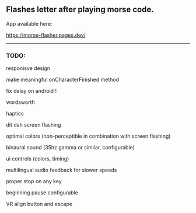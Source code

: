 ## Flashes letter after playing morse code.

App available here:

https://morse-flasher.pages.dev/

---
### TODO:

responisve design

make meaningful onCharacterFinished method

fix delay on android !

wordsworth

haptics

dit dah screen flashing

optimal colors (non-perceptible in combination with screen flashing)

binaural sound (35hz gamma or similar, configurable)

ui controls (colors, timing)

multilingual audio feedback for slower speeds

proper stop on any key

beginning pause configurable

VR align button and escape

